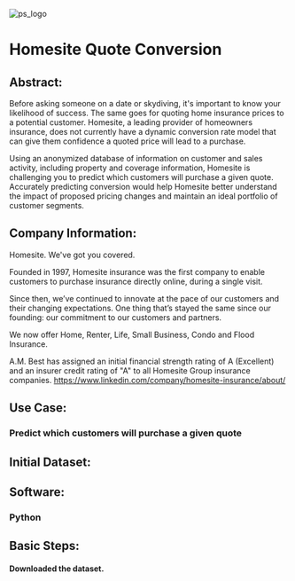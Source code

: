 ![ps_logo](https://user-images.githubusercontent.com/19572673/62312158-79cccf80-b45b-11e9-8fe5-260ec1e52997.jpg)
# Homesite Quote Conversion

## Abstract:
Before asking someone on a date or skydiving, it's important to know your likelihood of success. The same goes for quoting home insurance prices to a potential customer. Homesite, a leading provider of homeowners insurance, does not currently have a dynamic conversion rate model that can give them confidence a quoted price will lead to a purchase. 

Using an anonymized database of information on customer and sales activity, including property and coverage information, Homesite is challenging you to predict which customers will purchase a given quote. Accurately predicting conversion would help Homesite better understand the impact of proposed pricing changes and maintain an ideal portfolio of customer segments. 

## Company Information:
Homesite. We've got you covered. 

Founded in 1997, Homesite insurance was the first company to enable customers to purchase insurance directly online, during a single visit.

Since then, we’ve continued to innovate at the pace of our customers and their changing expectations. One thing that’s stayed the same since our founding: our commitment to our customers and partners. 

We now offer Home, Renter, Life, Small Business, Condo and Flood Insurance. 

A.M. Best has assigned an initial financial strength rating of A (Excellent) and an insurer credit rating of "A"​ to all Homesite Group insurance companies. https://www.linkedin.com/company/homesite-insurance/about/

###
## Use Case:
### Predict which customers will purchase a given quote
## Initial Dataset:
## Software:
### Python
## Basic Steps:
#### Downloaded the dataset. 
